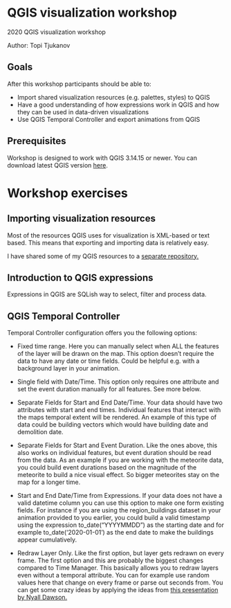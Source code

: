 # QGIS visualization workshop
 2020 QGIS visualization workshop

Author: Topi Tjukanov

## Goals

After this workshop participants should be able to:
- Import shared visualization resources (e.g. palettes, styles) to QGIS
- Have a good understanding of how expressions work in QGIS and how they can be used in data-driven visualizations
- Use QGIS Temporal Controller and export animations from QGIS

## Prerequisites
Workshop is designed to work with QGIS 3.14.15 or newer. You can download latest QGIS version [here](https://qgis.org/en/site/forusers/download.html). 

# Workshop exercises
## Importing visualization resources
Most of the resources QGIS uses for visualization is XML-based or text based. This means that exporting and importing data is relatively easy. 

I have shared some of my QGIS resources to a [separate repository. ](https://github.com/tjukanovt/qgis_styles)

## Introduction to QGIS expressions
Expressions in QGIS are SQLish way to select, filter and process data. 

## QGIS Temporal Controller
Temporal Controller configuration offers you the following options:

-   Fixed time range. Here you can manually select when ALL the features of the layer will be drawn on the map. This option doesn’t require the data to have any date or time fields. Could be helpful e.g. with a background layer in your animation.
    
-   Single field with Date/Time. This option only requires one attribute and set the event duration manually for all features. See more below.
    
-   Separate Fields for Start and End Date/Time. Your data should have two attributes with start and end times. Individual features that interact with the maps temporal extent will be rendered. An example of this type of data could be building vectors which would have building date and demolition date.
-   Separate Fields for Start and Event Duration. Like the ones above, this also works on individual features, but event duration should be read from the data. As an example if you are working with the meteorite data, you could build event durations based on the magnitude of the meteorite to build a nice visual effect. So bigger meteorites stay on the map for a longer time.
-   Start and End Date/Time from Expressions. If your data does not have a valid datetime column you can use this option to make one form existing fields. For instance if you are using the region_buildings dataset in your animation provided to you earlier, you could build a valid timestamp using the expression to_date(“YYYYMMDD”) as the starting date and for example to_date(‘2020-01-01’) as the end date to make the buildings appear cumulatively.
- Redraw Layer Only. Like the first option, but layer gets redrawn on every frame. The first option and this are probably the biggest changes compared to Time Manager. This basically allows you to redraw layers even without a temporal attribute. You can for example use random values here that change on every frame or parse out seconds from. You can get some crazy ideas by applying the ideas from [this presentation by Nyall Dawson.](http://www.youtube.com/watch?v=v8li0VdrDBI)